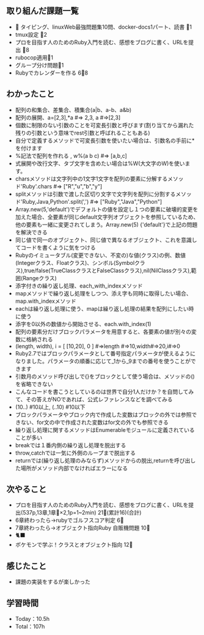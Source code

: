 
## 取り組んだ課題一覧

- :construction: タイピング、linuxWeb最強問題集10問、docker-docs1パート、読書 :tomato:1
- tmux設定 :tomato:2
- プロを目指す人のためのRuby入門を読む、感想をブログに書く、URLを提出 :tomato:8
- rubocop適用:tomato:1
- グループ分け問題:tomato:1
- Rubyでカレンダーを作る 6:tomato:8

## わかったこと

- 配列の和集合、差集合、積集合(a|b、a-b、a&b)
- 配列の展開、a=[2,3],*a #=> 2,3, a #=>[2,3]
- 個数に制限のない引数のことを可変長引数と呼びます(割り当てから漏れた残りの引数という意味でrest引数と呼ばれることもある)
- 自分で定義するメソッドで可変長引数を使いたい場合は、引数名の手前に*を付けます
- %記法で配列を作れる , w%(a b c) #=> [a,b,c]
- 式展開や改行文字、タブ文字を含めたい場合は%W(大文字のW)を使います。
- charsメソッドは文字列中の1文字1文字を配列の要素に分解するメソッド'Ruby'.chars #=> ["R","u","b","y"]
- splitメソッドは引数で渡した区切り文字で文字列を配列に分割するメソッド'Ruby,Java,Python'.split(',') #=> ["Ruby","Java","Python"]
- Array.new(5,'default')でデフォルトの値を設定し１つの要素に破壊的変更を加えた場合、全要素が同じdefault文字列オブジェクトを参照しているため、他の要素も一緒に変更されてしまう。Array.new(5) {'default'}で上記の問題を解決できる
- 同じ値で同一のオブジェクト、同じ値で異なるオブジェクト、これを意識してコードを書くように気をつける
- Rubyのイミュータブル(変更できない、不変の)な値(クラス)の例、数値(Integerクラス、Floatクラス)、シンボル(Symbolクラス),true/false(TrueClassクラスとFalseClassクラス),nil(NilClassクラス),範囲(Rangeクラス)
- 添字付きの繰り返し処理、each_with_indexメソッド
- mapメソッドで繰り返し処理をしつつ、添え字も同時に取得したい場合、map.with_indexメソッド
- eachは繰り返し処理に使う、mapは繰り返し処理の結果を配列にしたい時に使う
- 添字を0以外の数値から開始させる、each.with_index(1)
- 配列の要素分だけブロックパラメータを用意すると、各要素の値が別々の変数に格納される
- (length, width), i = [ [10,20], 0 ] #=>length #=>10,width#=>20,i#=>0
- Ruby2.7ではブロックパラメータとして番号指定パラメータが使えるようになりました。パラメータの順番に応じて_1から_9までの番号を使うことができます
- 引数月のメソッド呼び出しで{}をブロックとして使う場合は、メソッドの()を省略できない
- こんなコードを書こうとしているのは世界で自分1人だけか？を自問してみて、その答えがNOであれば、公式レファレンスなどを調べてみる
- (10..) #10以上, (..10) #10以下
- ブロックパラメータやブロック内で作成した変数はブロックの外では参照できない、for文の中で作成された変数はfor文の外でも参照できる
- 繰り返し処理に関するメソッドはEnumerableモジュールに定義されていることが多い
- breakでは１番内側の繰り返し処理を脱出する
- throw,catchでは一気に外側のループまで脱出する
- returnでは(繰り返し処理のみならず)メソッドからの脱出,returnを呼び出した場所がメソッド内部でなければエラーになる

## 次やること

- プロを目指す人のためのRuby入門を読む、感想をブログに書く、URLを提出(537p,13章,1章:tomato:×2,1p=1~2min) 21:tomato:(累計16)(合計)
- 6章終わったら->rubyでゴルフスコア判定 6:tomato:
- 7章終わったら->オブジェクト指向Ruby 自販機問題 10:tomato:
- :black_cat:
- ポケモンで学ぶ！クラスとオブジェクト指向 12:tomato:

## 感じたこと

- 課題の実装をするが楽しかった

## 学習時間

- Today：10.5h
- Total：107h
